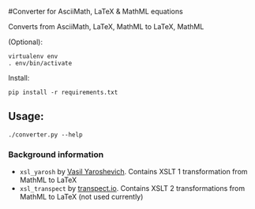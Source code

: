 #Converter for AsciiMath, LaTeX & MathML equations

Converts from AsciiMath, LaTeX, MathML to LaTeX, MathML

(Optional):
```
virtualenv env
. env/bin/activate
```

Install:
```
pip install -r requirements.txt
```

## Usage:

```
./converter.py --help
```

### Background information

* `xsl_yarosh` by [Vasil Yaroshevich](http://www.raleigh.ru/MathML/mmltex/). Contains XSLT 1 transformation from MathML to LaTeX
* `xsl_transpect` by [transpect.io](https://github.com/transpect/mml2tex). Contains XSLT 2 transformations from MathML to LaTeX (not used currently)